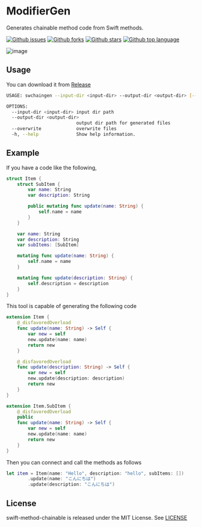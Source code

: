 # ModifierGen
Generates chainable method code from Swift methods.

<!-- # Badges -->

[![Github issues](https://img.shields.io/github/issues/p-x9/swift-method-chainable)](https://github.com/p-x9/swift-method-chainable/issues)
[![Github forks](https://img.shields.io/github/forks/p-x9/swift-method-chainable)](https://github.com/p-x9/swift-method-chainable/network/members)
[![Github stars](https://img.shields.io/github/stars/p-x9/swift-method-chainable)](https://github.com/p-x9/swift-method-chainable/stargazers)
[![Github top language](https://img.shields.io/github/languages/top/p-x9/swift-method-chainable)](https://github.com/p-x9/swift-method-chainable/)

![image](https://github.com/p-x9/swift-method-chainable/assets/50244599/c5677286-fea1-4db5-b822-8de03b1371e1)
## Usage
You can download it from [Release](https://github.com/p-x9/swift-method-chainable/releases)

```sh
USAGE: swchaingen --input-dir <input-dir> --output-dir <output-dir> [--overwrite]

OPTIONS:
  --input-dir <input-dir> input dir path
  --output-dir <output-dir>
                          output dir path for generated files
  --overwrite             overwrite files
  -h, --help              Show help information.
```

## Example
If you have a code like the following,
```swift
struct Item {
    struct SubItem {
        var name: String
        var description: String

        public mutating func update(name: String) {
            self.name = name
        }
    }

    var name: String
    var description: String
    var subItems: [SubItem]

    mutating func update(name: String) {
        self.name = name
    }

    mutating func update(description: String) {
        self.description = description
    }
}
```
This tool is capable of generating the following code

```swift
extension Item {
    @_disfavoredOverload
    func update(name: String) -> Self {
        var new = self
        new.update(name: name)
        return new
    }

    @_disfavoredOverload
    func update(description: String) -> Self {
        var new = self
        new.update(description: description)
        return new
    }
}

extension Item.SubItem {
    @_disfavoredOverload
    public
    func update(name: String) -> Self {
        var new = self
        new.update(name: name)
        return new
    }
}
```

Then you can connect and call the methods as follows
```swift
let item = Item(name: "Hello", description: "hello", subItems: [])
        .update(name: "こんにちは")
        .update(description: "こんにちは")
```

## License
swift-method-chainable is released under the MIT License. See [LICENSE](./LICENSE)
